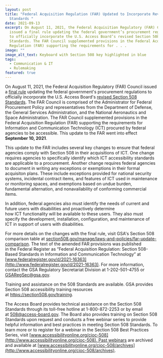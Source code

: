 ```yaml
---
layout: post
title: "Federal Acquisition Regulation (FAR) Updated to Incorporate Revised 508
  Standards "
date: 2021-09-13
excerpt: On August 11, 2021, the Federal Acquisition Regulatory (FAR) Council
  issued a final rule updating the federal government’s procurement regulations
  to officially incorporate the U.S. Access Board’s revised Section 508
  Standards. The FAR Council supplemented provisions in the Federal Acquisition
  Regulation (FAR) supporting the requirements for . . .
image: ""
image_alt_text: Keyboard with Section 508 key highlighted in blue
tags:
  - Communication & IT
  - Rulemaking
featured: true
---
```

On August 11, 2021, the Federal Acquisition Regulatory (FAR) Council issued a [final rule](https://www.federalregister.gov/documents/2021/08/11/2021-16363/federal-acquisition-regulation-section-508-based-standards-in-information-and-communication) updating the federal government's procurement regulations to officially incorporate the U.S. Access Board's [revised Section 508 Standards](https://www.access-board.gov/ict/). The FAR Council is comprised of the Administrator for Federal Procurement Policy and representatives from the Department of Defense, the General Services Administration, and the National Aeronautics and Space Administration. The FAR Council supplemented provisions in the Federal Acquisition Regulation (FAR) supporting the requirements for Information and Communication Technology (ICT) procured by federal agencies to be accessible. This update to the FAR went into effect **September 10, 2021**.

This update to the FAR includes several key changes to ensure that federal agencies comply with Section 508 in their acquisitions of ICT. One change requires agencies to specifically identify which ICT accessibility standards are applicable to a procurement. Another change requires federal agencies to document in writing any exceptions or exemptions in their formal acquisiton plans. These include exceptions provided for national security systems, incidental contract items, and features of ICT used in maintenance or monitoring spaces, and exemptions based on undue burden, fundamental alternation, and nonavailability of conforming commercial items.

In addition, federal agencies also must identify the needs of current and future users with disabilities and proactively determine how ICT functionality will be available to these users. They also must specify the development, installation, configuration, and maintenance of ICT in support of users with disabilities. 

For more details on the changes with the final rule, visit GSA's Section 508 comparison table at [section508.gov/manage/laws-and-policies/far-update-comparison](https://www.section508.gov/manage/laws-and-policies/far-update-comparison/). The text of the amended FAR provisions was published in the Federal Register as “Federal Acquisition Regulation: Section 508-Based Standards in Information and Communication Technology” at [www.federalregister.gov/d/2021-16363](http://www.federalregister.gov/d/2021-16363). For more information, contact the GSA Regulatory Secretariat Division at 1-202-501-4755 or [GSARegSec@gsa.gov](mailto:GSARegSec@gsa.gov).

Training and assistance on the 508 Standards are available. GSA provides Section 508 accessibility training resources at <https://section508.gov/training>.  

The Access Board provides technical assistance on the Section 508 Standards through its toll-free hotline at 1-800-872-2253 or by email at [508@access-board.gov](mailto:508@access-board.gov). The Board also provides training on Section 508 Standards upon request and conducts a free webinar series to provide helpful information and best practices in meeting Section 508 Standards. To learn more or to register for a webinar in the Section 508 Best Practices Series, visit [www.accessibilityonline.org/cioc-508](http://www.accessibilityonline.org/cioc-508). Past webinars are archived and available at [www.accessibilityonline.org/cioc-508/archives](http://www.accessibilityonline.org/cioc-508/archives).
